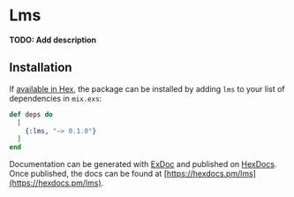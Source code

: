 # Lms

**TODO: Add description**

## Installation

If [available in Hex](https://hex.pm/docs/publish), the package can be installed
by adding `lms` to your list of dependencies in `mix.exs`:

```elixir
def deps do
  [
    {:lms, "~> 0.1.0"}
  ]
end
```

Documentation can be generated with [ExDoc](https://github.com/elixir-lang/ex_doc)
and published on [HexDocs](https://hexdocs.pm). Once published, the docs can
be found at [https://hexdocs.pm/lms](https://hexdocs.pm/lms).

